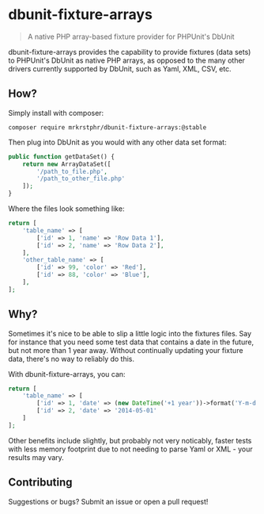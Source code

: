 # dbunit-fixture-arrays

> A native PHP array-based fixture provider for PHPUnit's DbUnit

dbunit-fixture-arrays provides the capability to provide fixtures (data sets) to 
PHPUnit's DbUnit as native PHP arrays, as opposed to the many other drivers 
currently supported by DbUnit, such as Yaml, XML, CSV, etc.

## How?

Simply install with composer:

    composer require mrkrstphr/dbunit-fixture-arrays:@stable

Then plug into DbUnit as you would with any other data set format: 

```php
public function getDataSet() {
    return new ArrayDataSet([
        '/path_to_file.php',
        '/path_to_other_file.php'
    ]);
}
```

Where the files look something like: 

```php
return [
    'table_name' => [
        ['id' => 1, 'name' => 'Row Data 1'],
        ['id' => 2, 'name' => 'Row Data 2'],
    ],
    'other_table_name' => [
        ['id' => 99, 'color' => 'Red'],
        ['id' => 88, 'color' => 'Blue'],
    ],
];
```

## Why?

Sometimes it's nice to be able to slip a little logic into the fixtures files. Say
for instance that you need some test data that contains a date in the future, but
not more than 1 year away. Without continually updating your fixture data, there's
no way to reliably do this.

With dbunit-fixture-arrays, you can:

```php
return [
    'table_name' => [
        ['id' => 1, 'date' => (new DateTime('+1 year'))->format('Y-m-d')],
        ['id' => 2, 'date' => '2014-05-01'
    ]
];
```

Other benefits include slightly, but probably not very noticably, faster tests with
less memory footprint due to not needing to parse Yaml or XML - your results may vary.

## Contributing

Suggestions or bugs? Submit an issue or open a pull request!

